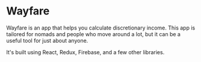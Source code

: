# Wayfare

Wayfare is an app that helps you calculate discretionary income. This app is tailored for nomads and people who move around a lot, but it can be a useful tool for just about anyone. 

It's built using React, Redux, Firebase, and a few other libraries. 